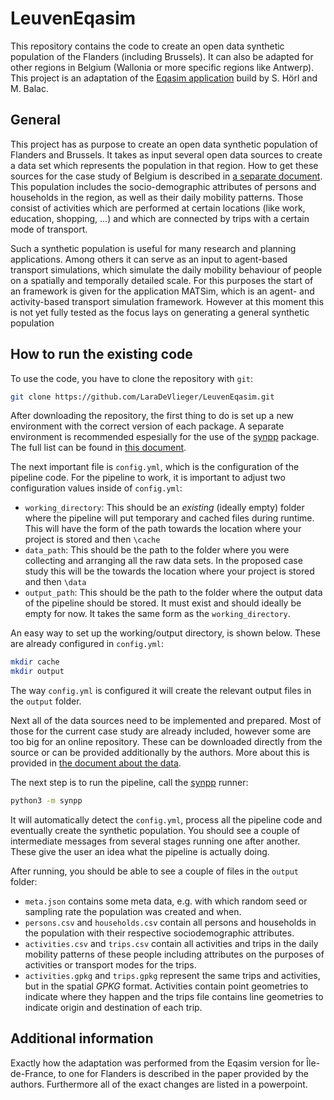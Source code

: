# LeuvenEqasim
This repository contains the code to create an open data synthetic population of the Flanders (including Brussels). It can also be adapted for other regions in Belgium (Wallonia or more specific regions like Antwerp). This project is an adaptation of the [Eqasim application](https://github.com/eqasim-org/ile-de-france) build by S. Hörl and M. Balac. 

## General
This project has as purpose to create an open data synthetic population of Flanders and Brussels. It takes as input several open data sources to create a data set which represents the population in that region. How to get these sources for the case study of Belgium is described in [a separate document](docs/data.md). This population includes the socio-demographic attributes of persons and households in the region, as well as their daily mobility patterns. Those consist of activities which are performed at certain locations (like work, education, shopping, ...) and which are connected by trips with a certain mode of transport.

Such a synthetic population is useful for many research and planning applications. Among others it can serve as an input to agent-based transport simulations, which simulate the daily mobility behaviour of people on a spatially and temporally detailed scale. For this purposes the start of an framework is given for the application MATSim, which is an agent- and activity-based transport simulation framework. However at this moment this is not yet fully tested as the focus lays on generating a general synthetic population

## How to run the existing code

To use the code, you have to clone the repository with `git`:
```bash
git clone https://github.com/LaraDeVlieger/LeuvenEqasim.git
```
After downloading the repository, the first thing to do is set up a new environment with the correct version of each package. A separate environment is recommended espesially for the use of the [synpp](https://github.com/eqasim-org/synpp) package. The full list can be found in [this document](requirements.txt). 

The next important file is `config.yml`, which is the configuration of the pipeline code.
For the pipeline to work, it is important to adjust two configuration values inside of `config.yml`:

- `working_directory`: This should be an *existing* (ideally empty) folder where the pipeline will put temporary and cached files during runtime. This will have the form of the path towards the location where your project is stored and then `\cache`
- `data_path`: This should be the path to the folder where you were collecting and arranging all the raw data sets. In the proposed case study this will be the towards the location where your project is stored and then `\data`
- `output_path`: This should be the path to the folder where the output data of the pipeline should be stored. It must exist and should ideally be empty for now. It takes the same form as the `working_directory`. 

An easy way to set up the working/output directory, is shown below. These are already configured in `config.yml`:

```bash
mkdir cache
mkdir output
```

The way `config.yml` is configured it will create the relevant output files in the `output` folder.

Next all of the data sources need to be implemented and prepared. Most of those for the current case study are already included, however some are too big for an online repository. These can be downloaded directly from the source or can be provided additionally by the authors. More about this is provided in [the document about the data](docs/data.md). 

The next step is to run the pipeline, call the [synpp](https://github.com/eqasim-org/synpp) runner:

```bash
python3 -m synpp
```

It will automatically detect the `config.yml`, process all the pipeline code and eventually create the synthetic population. You should see a couple of intermediate messages from several stages running one after another. These give the user an idea what the pipeline is actually doing. 

After running, you should be able to see a couple of files in the `output` folder:

- `meta.json` contains some meta data, e.g. with which random seed or sampling
rate the population was created and when.
- `persons.csv` and `households.csv` contain all persons and households in the
population with their respective sociodemographic attributes.
- `activities.csv` and `trips.csv` contain all activities and trips in the
daily mobility patterns of these people including attributes on the purposes
of activities or transport modes for the trips.
- `activities.gpkg` and `trips.gpkg` represent the same trips and
activities, but in the spatial *GPKG* format. Activities contain point
geometries to indicate where they happen and the trips file contains line
geometries to indicate origin and destination of each trip.


## Additional information
Exactly how the adaptation was performed from the Eqasim version for Île-de-France, to one for Flanders is described in the paper provided by the authors. Furthermore all of the exact changes are listed in a powerpoint. 


